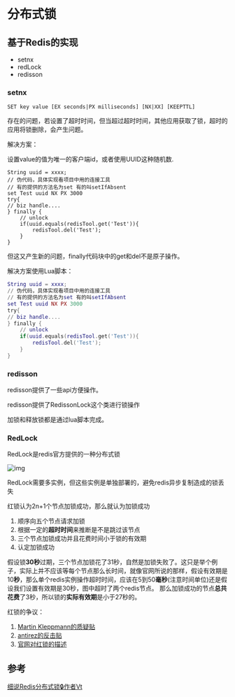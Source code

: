 # 分布式锁

## 基于Redis的实现

* setnx
* redLock
* redisson

### setnx

```
SET key value [EX seconds|PX milliseconds] [NX|XX] [KEEPTTL]
```

存在的问题，若设置了超时时间，但当超过超时时间，其他应用获取了锁，超时的应用将锁删除，会产生问题。

解决方案：

设置value的值为唯一的客户端id，或者使用UUID这种随机数.

```
String uuid = xxxx;
// 伪代码，具体实现看项目中用的连接工具
// 有的提供的方法名为set 有的叫setIfAbsent
set Test uuid NX PX 3000
try{
// biz handle....
} finally {
    // unlock
    if(uuid.equals(redisTool.get('Test')){
        redisTool.del('Test');
    }
}

```

但这又产生新的问题，finally代码块中的get和del不是原子操作。

解决方案使用Lua脚本：

```lua
String uuid = xxxx;
// 伪代码，具体实现看项目中用的连接工具
// 有的提供的方法名为set 有的叫setIfAbsent
set Test uuid NX PX 3000
try{
// biz handle....
} finally {
    // unlock
    if(uuid.equals(redisTool.get('Test')){
        redisTool.del('Test');
    }
}
```

### redisson

redisson提供了一些api方便操作。

redisson提供了RedissonLock这个类进行锁操作

加锁和释放锁都是通过lua脚本完成。

### RedLock

RedLock是redis官方提供的一种分布式锁

![img](C:%5CUsers%5CAdministrator%5CDesktop%5Cnote%5C%E5%88%86%E5%B8%83%E5%BC%8F%E9%94%81.assets%5C170addf6654d6992)

RedLock需要多实例，但这些实例是单独部署的，避免redis异步复制造成的锁丢失

红锁认为2n+1个节点加锁成功，那么就认为加锁成功

1. 顺序向五个节点请求加锁
2. 根据一定的**超时时间**来推断是不是跳过该节点
3. 三个节点加锁成功并且花费时间小于锁的有效期
4. 认定加锁成功

假设锁**30秒**过期，三个节点加锁花了31秒，自然是加锁失败了。这只是举个例子，实际上并不应该等每个节点那么长时间，就像官网所说的那样，假设有效期是10**秒**，那么单个redis实例操作超时时间，应该在5到50**毫秒**(注意时间单位)还是假设我们设置有效期是30秒，图中超时了两个redis节点。
 那么加锁成功的节点**总共花费**了3秒，所以锁的**实际有效期**是小于27秒的。

红锁的争议：

1. [Martin Kleppmann的质疑贴](http://martin.kleppmann.com/2016/02/08/how-to-do-distributed-locking.html)
2. [antirez的反击贴](http://antirez.com/news/101)
3. [官网对红锁的描述](https://redis.io/topics/distlock)

## 参考

[细说Redis分布式锁🔒作者Vt](https://juejin.im/post/5e61a454e51d4526f071e1df)

